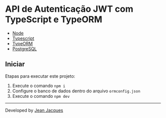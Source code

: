 # API de Autenticação JWT com TypeScript e TypeORM

- [Node](https://nodejs.org/en/)
- [Typescript](https://www.typescriptlang.org/)
- [TypeORM](https://typeorm.io/)
- [PostgreSQL](https://www.postgresql.org/)

## Iniciar

Etapas para executar este projeto:

1. Execute o comando `npm i`
2. Configure o banco de dados dentro do arquivo `ormconfig.json`
3. Execute o comando `npm dev`

---
Developed by [Jean Jacques](https://github.com/jjeanjacques10) 